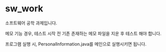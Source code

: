 # sw_work
소프트웨어 공학 과제입니다.


메모 기능 경우, 테스트 시작 전 기존 존재하는 메모 파일을 지운 후 테스트 해야 합니다.


프로그램 실행 시, PersonalInformation.java를 메인으로 실행시키면 됩니다.
